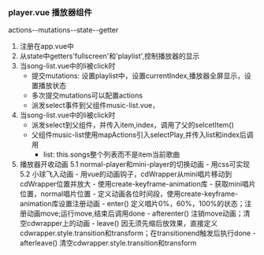 ### player.vue 播放器组件
actions--mutations--state--getter
1. 注册在app.vue中
2. 从state中getters'fullscreen'和'playlist',控制播放器的显示
3. 当song-list.vue中的li被click时
	- 提交mutations: 设置playlist中，设置currentIndex,播放器全屏显示，设置播放状态
	- 多次提交mutations可以配置actions
	- 派发select事件到父组件music-list.vue，
4. 当song-list.vue中的li被click时
	- 派发select到父组件，并传入item,index，调用了父的selcetItem()
	- 父组件music-list使用mapActions引入selectPlay,并传入list和index后调用
		- list: this.songs整个列表而不是item当前歌曲
5. 播放器开收动画
	5.1 normal-player和mini-player的切换动画
		- 用css可实现
	5.2 小球飞入动画
		- 用vue的动画钩子，cdWrapper从mini唱片移动到cdWrapper位置并放大
		- 使用create-keyframe-animation库
		- 获取mini唱片位置，normal唱片位置
		- 定义动画各位时间段，使用create-keyframe-animation库设置注册动画
		- enter() 定义唱片0%，60%，100%的状态；注册动画move;运行move,结束后调用done
		- afterenter()  注销move动画；清空cdwrapper上的动画
		- leave() 因无须先缩后放效果，直接定义cdwrapper.style.transition和transform；在transitionend触发后执行done
		- afterleave()  清空cdwrapper.style.transition和transform